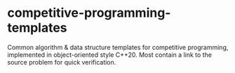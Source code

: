 # competitive-programming-templates

Common algorithm & data structure templates for competitive programming, implemented in object-oriented style C++20. Most contain a link to the source problem for quick verification.
